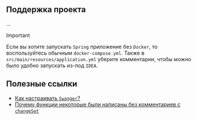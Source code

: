 ## Поддержка проекта

...

> [!IMPORTANT]
> Если вы хотите запускать `Spring` приложение без `Docker`, то воспользуйтесь обычным `docker-compose.yml`.
> Также в `src/main/resources/application.yml` уберите комментарии, чтобы можно было удобно запускать из-под `IDEA`.

## Полезные ссылки

- [Как настраивать `Swagger`?](https://struchkov.dev/blog/ru/api-swagger/)
- [Почему функции некоторые были написаны без комментариев с `changeSet`](https://stackoverflow.com/questions/34712347/create-function-from-sql-script-by-liquibase)